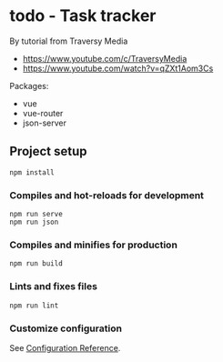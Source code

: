# todo - Task tracker

By tutorial from Traversy Media 
- https://www.youtube.com/c/TraversyMedia
- https://www.youtube.com/watch?v=qZXt1Aom3Cs

Packages: 
- vue
- vue-router
- json-server

## Project setup
```
npm install
```

### Compiles and hot-reloads for development
```
npm run serve
npm run json 
```

### Compiles and minifies for production
```
npm run build
```

### Lints and fixes files
```
npm run lint
```

### Customize configuration
See [Configuration Reference](https://cli.vuejs.org/config/).
